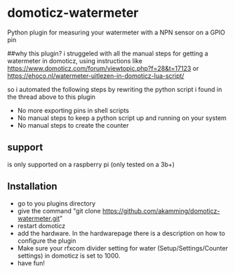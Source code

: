 # domoticz-watermeter
Python plugin for measuring your watermeter with a NPN sensor on a GPIO pin

##why this plugin?
i struggeled with all the manual steps for getting a watermeter in domoticz, using instructions like
https://www.domoticz.com/forum/viewtopic.php?f=28&t=17123
or 
https://ehoco.nl/watermeter-uitlezen-in-domoticz-lua-script/

so i automated the following steps by rewriting the python script i found in the thread above to this plugin
- No more exporting pins in shell scripts
- No manual steps to keep a python script up and running on your system
- No manual steps to create the counter

## support
is only supported on a raspberry pi (only tested on a 3b+)

## Installation 
- go to you plugins directory
- give the command "git clone https://github.com/akamming/domoticz-watermeter.git"
- restart domoticz
- add the hardware. In the hardwarepage there is a description on how to configure the plugin
- Make sure your rfxcom divider setting for water (Setup/Settings/Counter settings) in domoticz is set to 1000.
- have fun!
